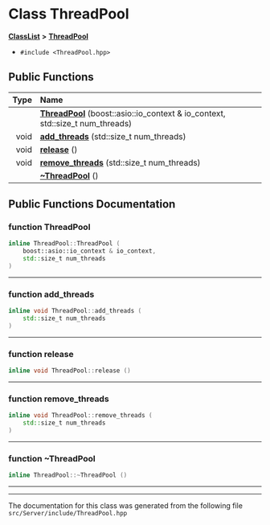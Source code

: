 

# Class ThreadPool



[**ClassList**](annotated.md) **>** [**ThreadPool**](classThreadPool.md)





* `#include <ThreadPool.hpp>`





































## Public Functions

| Type | Name |
| ---: | :--- |
|   | [**ThreadPool**](#function-threadpool) (boost::asio::io\_context & io\_context, std::size\_t num\_threads) <br> |
|  void | [**add\_threads**](#function-add_threads) (std::size\_t num\_threads) <br> |
|  void | [**release**](#function-release) () <br> |
|  void | [**remove\_threads**](#function-remove_threads) (std::size\_t num\_threads) <br> |
|   | [**~ThreadPool**](#function-threadpool) () <br> |




























## Public Functions Documentation




### function ThreadPool 

```C++
inline ThreadPool::ThreadPool (
    boost::asio::io_context & io_context,
    std::size_t num_threads
) 
```




<hr>



### function add\_threads 

```C++
inline void ThreadPool::add_threads (
    std::size_t num_threads
) 
```




<hr>



### function release 

```C++
inline void ThreadPool::release () 
```




<hr>



### function remove\_threads 

```C++
inline void ThreadPool::remove_threads (
    std::size_t num_threads
) 
```




<hr>



### function ~ThreadPool 

```C++
inline ThreadPool::~ThreadPool () 
```




<hr>

------------------------------
The documentation for this class was generated from the following file `src/Server/include/ThreadPool.hpp`

